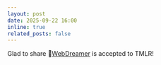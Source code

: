 ```yaml
---
layout: post
date: 2025-09-22 16:00
inline: true
related_posts: false
---
```


Glad to share 💭[WebDreamer](https://arxiv.org/pdf/2411.06559) is accepted to TMLR!
